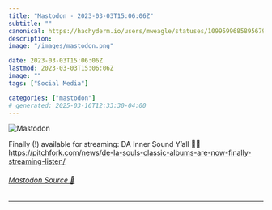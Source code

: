 ```yaml
---
title: "Mastodon - 2023-03-03T15:06:06Z"
subtitle: ""
canonical: https://hachyderm.io/users/mweagle/statuses/109959968589567917
description:
image: "/images/mastodon.png"

date: 2023-03-03T15:06:06Z
lastmod: 2023-03-03T15:06:06Z
image: ""
tags: ["Social Media"]

categories: ["mastodon"]
# generated: 2025-03-16T12:33:30-04:00
---
```

![Mastodon](/images/mastodon.png)

<p>Finally (!) available for streaming: DA Inner Sound Y’all  🙌🎉<br /><a href="https://pitchfork.com/news/de-la-souls-classic-albums-are-now-finally-streaming-listen/" target="_blank" rel="nofollow noopener noreferrer" translate="no"><span class="invisible">https://</span><span class="ellipsis">pitchfork.com/news/de-la-souls</span><span class="invisible">-classic-albums-are-now-finally-streaming-listen/</span></a></p>


###### [Mastodon Source 🐘](https://hachyderm.io/@mweagle/109959968589567917)

___
